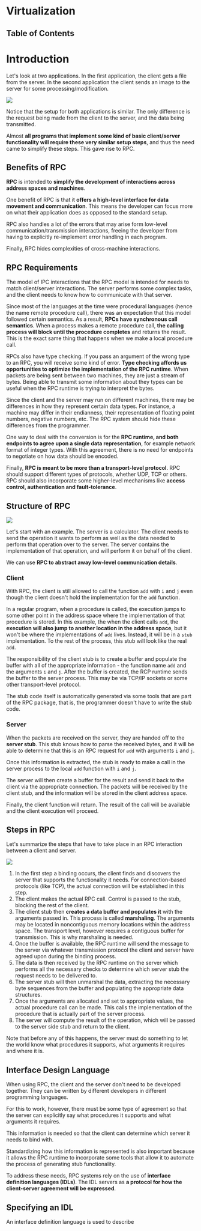 # Virtualization

## Table of Contents

# Introduction

Let's look at two applications. In the first application, the client gets a file from the server. In the second application the client sends an image to the server for some processing/modification.

<img src="why_rpc.png">

Notice that the setup for both applications is similar. The only difference is the request being made from the client to the server, and the data being transmitted.

Almost **all programs that implement some kind of basic client/server functionality will require these very similar setup steps**, and thus the need came to simplify these steps. This gave rise to RPC.

## Benefits of RPC

**RPC** is intended to **simplify the development of interactions across address spaces and machines**. 

One benefit of RPC is that it **offers a high-level interface for data movement and communication**. This means the developer can focus more on what their application does as opposed to the standard setup.

RPC also handles a lot of the errors that may arise form low-level communication/transmission interactions, freeing the developer from having to explicitly re-implement error handling in each program.

Finally, RPC hides complexities of cross-machine interactions.

## RPC Requirements

The model of IPC interactions that the RPC model is intended for needs to match client/server interactions. The server performs some complex tasks, and the client needs to know how to communicate with that server.

Since most of the languages at the time were procedural languages (hence the name remote procedure call), there was an expectation that this model followed certain semantics. As a result, **RPCs have synchronous call semantics**. When a process makes a remote procedure call, **the calling process will block until the procedure completes** and returns the result. This is the exact same thing that happens when we make a local procedure call.

RPCs also have type checking. If you pass an argument of the wrong type to an RPC, you will receive some kind of error. **Type checking affords us opportunities to optimize the implementation of the RPC runtime**. When packets are being sent between two machines, they are just a stream of bytes. Being able to transmit some information about they types can be useful when the RPC runtime is trying to interpret the bytes. 

Since the client and the server may run on different machines, there may be differences in how they represent certain data types. For instance, a machine may differ in their endianness, their representation of floating point numbers, negative numbers, etc. The RPC system should hide these differences from the programmer.

One way to deal with the conversion is for the **RPC runtime, and both endpoints to agree upon a single data representation**, for example network format of integer types. With this agreement, there is no need for endpoints to negotiate on how data should be encoded. 

Finally, **RPC is meant to be more than a transport-level protocol**. RPC should support different types of protocols, whether UDP, TCP or others. RPC should also incorporate some higher-level mechanisms like **access control, authentication and fault-tolerance**. 

## Structure of RPC

<img src="rpc_stack.png">

Let's start with an example. The server is a calculator. The client needs to send the operation it wants to perform as well as the data needed to perform that operation over to the server. The server contains the implementation of that operation, and will perform it on behalf of the client.

We can use **RPC to abstract away low-level communication details**. 

### Client

With RPC, the client is still allowed to call the function `add` with `i` and `j` even though the client doesn't hold the implementation for the `add` function.

In a regular program, when a procedure is called, the execution jumps to some other point in the address space where the implementation of that procedure is stored. In this example, the when the client calls `add`, the **execution will also jump to another location in the address space**, but it won't be where the implementations of `add` lives. Instead, it will be in a `stub` implementation. To the rest of the process, this stub will look like the real `add`.

The responsibility of the client stub is to create a buffer and populate the buffer with all of the appropriate information - the function name `add` and the arguments `i` and `j`. After the buffer is created, the RCP runtime sends the buffer to the server process. This may be via TCP/IP sockets or some other transport-level protocol.

The stub code itself is automatically generated via some tools that are part of the RPC package, that is, the programmer doesn't have to write the stub code. 

### Server

When the packets are received on the server, they are handed off to the **server stub**. This stub knows how to parse the received bytes, and it will be able to determine that this is an RPC request for `add` with arguments `i` and `j`.

Once this information is extracted, the stub is ready to make a call in the server process to the local `add` function with `i` and `j`. 

The server will then create a buffer for the result and send it back to the client via the appropriate connection. The packets will be received by the client stub, and the information will be stored in the client address space. 

Finally, the client function will return. The result of the call will be available and the client execution will proceed.

## Steps in RPC

Let's summarize the steps that have to take place in an RPC interaction between a client and server.

<img src="rpc_steps.png">

1. In the first step a binding occurs, the client finds and discovers the server that supports the functionality it needs. For connection-based protocols (like TCP), the actual connection will be established in this step.
2. The client makes the actual RPC call. Control is passed to the stub, blocking the rest of the client.
3. The client stub then **creates a data buffer and populates it** with the arguments passed in. This process is called **marshaling**. The arguments may be located in noncontiguous memory locations within the address space. The transport level, however requires a contiguous buffer for transmission. This is why marshaling is needed. 
4. Once the buffer is available, the RPC runtime will send the message to the server via whatever transmission protocol the client and server have agreed upon during the binding process.
5. The data is then received by the RPC runtime on the server which performs all the necessary checks to determine which server stub the request needs to be delivered to.
6. The server stub will then unmarshal the data, extracting the necessary byte sequences from the buffer and populating the appropriate data structures. 
7. Once the arguments are allocated and set to appropriate values, the actual procedure call can be made. This calls the implementation of the procedure that is actually part of the server process. 
8. The server will compute the result of the operation, which will be passed to the server side stub and return to the client.

Note that before any of this happens, the server must do something to let the world know what procedures it supports, what arguments it requires and where it is.

## Interface Design Language

When using RPC, the client and the server don't need to be developed together. They can be written by different developers in different programming languages. 

For this to work, however, there must be some type of agreement so that the server can explicitly say what procedures it supports and what arguments it requires. 

This information is needed so that the client can determine which server it needs to bind with. 

Standardizing how this information is represented is also important because it allows the RPC runtime to incorporate some tools that allow it to automate the process of generating stub functionality.

To address these needs, RPC systems rely on the use of **interface definition languages (IDLs)**. The IDL servers as **a protocol for how the client-server agreement will be expressed**. 

## Specifying an IDL

An interface definition language is used to describe

